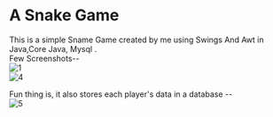 # A Snake Game 

This is a simple Sname Game created by me using Swings And Awt in Java,Core Java, Mysql . <br>
Few Screenshots-- <br>
![1](https://user-images.githubusercontent.com/71058061/114386650-1fcc5900-9baf-11eb-8bc6-035fe14d1fd0.PNG) <br>
![4](https://user-images.githubusercontent.com/71058061/114389038-214b5080-9bb2-11eb-9b38-acd7f6db4f9b.PNG) <br>


Fun thing is, it also stores each player's data in a database  -- <br>
![5](https://user-images.githubusercontent.com/71058061/114389374-8d2db900-9bb2-11eb-93a4-71e6da38b9b2.PNG)








